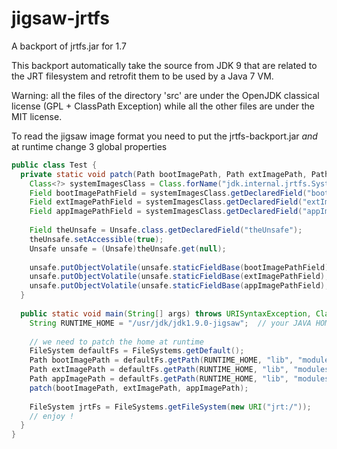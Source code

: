 jigsaw-jrtfs
============

A backport of jrtfs.jar for 1.7

This backport automatically take the source from JDK 9 that are related to the JRT filesystem
and retrofit them to be used by a Java 7 VM.

Warning: all the files of the directory 'src' are under the OpenJDK classical license (GPL + ClassPath Exception)
while all the other files are under the MIT license.

To read the jigsaw image format you need to put the jrtfs-backport.jar *and*
at runtime change 3 global properties

```java
public class Test {
  private static void patch(Path bootImagePath, Path extImagePath, Path appImagePath) throws ClassNotFoundException, NoSuchFieldException, IllegalAccessException {
    Class<?> systemImagesClass = Class.forName("jdk.internal.jrtfs.SystemImages");
    Field bootImagePathField = systemImagesClass.getDeclaredField("bootImagePath");
    Field extImagePathField = systemImagesClass.getDeclaredField("extImagePath");
    Field appImagePathField = systemImagesClass.getDeclaredField("appImagePath");
    
    Field theUnsafe = Unsafe.class.getDeclaredField("theUnsafe");
    theUnsafe.setAccessible(true);
    Unsafe unsafe = (Unsafe)theUnsafe.get(null);
    
    unsafe.putObjectVolatile(unsafe.staticFieldBase(bootImagePathField), unsafe.staticFieldOffset(bootImagePathField), bootImagePath);
    unsafe.putObjectVolatile(unsafe.staticFieldBase(extImagePathField), unsafe.staticFieldOffset(extImagePathField), extImagePath);
    unsafe.putObjectVolatile(unsafe.staticFieldBase(appImagePathField), unsafe.staticFieldOffset(appImagePathField), appImagePath);
  }
  
  public static void main(String[] args) throws URISyntaxException, ClassNotFoundException, NoSuchFieldException, IllegalAccessException, IOException {
    String RUNTIME_HOME = "/usr/jdk/jdk1.9.0-jigsaw";  // your JAVA HOME containing the JDK 9
    
    // we need to patch the home at runtime
    FileSystem defaultFs = FileSystems.getDefault();
    Path bootImagePath = defaultFs.getPath(RUNTIME_HOME, "lib", "modules", "bootmodules.jimage");
    Path extImagePath = defaultFs.getPath(RUNTIME_HOME, "lib", "modules", "extmodules.jimage");
    Path appImagePath = defaultFs.getPath(RUNTIME_HOME, "lib", "modules", "appmodules.jimage");
    patch(bootImagePath, extImagePath, appImagePath);
    
    FileSystem jrtFs = FileSystems.getFileSystem(new URI("jrt:/"));
    // enjoy !
  }
}
```
